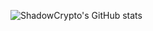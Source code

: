 ![ShadowCrypto's GitHub stats](https://github-readme-stats.vercel.app/api?username=shadowcrypto1&show_icons=true&count_private=true&theme=radical)

